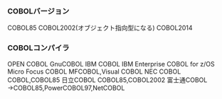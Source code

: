 ### COBOLバージョン
COBOL85
COBOL2002(オブジェクト指向型になる)
COBOL2014

### COBOLコンパイラ
OPEN COBOL    GnuCOBOL
IBM COBOL     IBM Enterprise COBOL for z/OS
Micro Focus COBOL MFCOBOL,Visual COBOL 
NEC COBOL      COBOL,COBOL85
日立COBOL       COBOL85,COBOL2002
富士通COBOL          →COBOL85,PowerCOBOL97,NetCOBOL